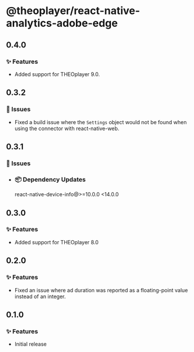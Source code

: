 # @theoplayer/react-native-analytics-adobe-edge

## 0.4.0

### ✨ Features

- Added support for THEOplayer 9.0.

## 0.3.2

### 🐛 Issues

- Fixed a build issue where the `Settings` object would not be found when using the connector with react-native-web.

## 0.3.1

### 🐛 Issues

- ### 📦 Dependency Updates

  react-native-device-info@>=10.0.0 <14.0.0

## 0.3.0

### ✨ Features

- Added support for THEOplayer 8.0

## 0.2.0

### ✨ Features

- Fixed an issue where ad duration was reported as a floating-point value instead of an integer.

## 0.1.0

### ✨ Features

- Initial release
